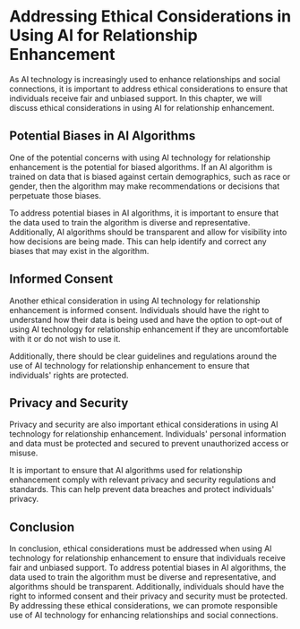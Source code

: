 # Addressing Ethical Considerations in Using AI for Relationship Enhancement

As AI technology is increasingly used to enhance relationships and social connections, it is important to address ethical considerations to ensure that individuals receive fair and unbiased support. In this chapter, we will discuss ethical considerations in using AI for relationship enhancement.

Potential Biases in AI Algorithms
---------------------------------

One of the potential concerns with using AI technology for relationship enhancement is the potential for biased algorithms. If an AI algorithm is trained on data that is biased against certain demographics, such as race or gender, then the algorithm may make recommendations or decisions that perpetuate those biases.

To address potential biases in AI algorithms, it is important to ensure that the data used to train the algorithm is diverse and representative. Additionally, AI algorithms should be transparent and allow for visibility into how decisions are being made. This can help identify and correct any biases that may exist in the algorithm.

Informed Consent
----------------

Another ethical consideration in using AI technology for relationship enhancement is informed consent. Individuals should have the right to understand how their data is being used and have the option to opt-out of using AI technology for relationship enhancement if they are uncomfortable with it or do not wish to use it.

Additionally, there should be clear guidelines and regulations around the use of AI technology for relationship enhancement to ensure that individuals' rights are protected.

Privacy and Security
--------------------

Privacy and security are also important ethical considerations in using AI technology for relationship enhancement. Individuals' personal information and data must be protected and secured to prevent unauthorized access or misuse.

It is important to ensure that AI algorithms used for relationship enhancement comply with relevant privacy and security regulations and standards. This can help prevent data breaches and protect individuals' privacy.

Conclusion
----------

In conclusion, ethical considerations must be addressed when using AI technology for relationship enhancement to ensure that individuals receive fair and unbiased support. To address potential biases in AI algorithms, the data used to train the algorithm must be diverse and representative, and algorithms should be transparent. Additionally, individuals should have the right to informed consent and their privacy and security must be protected. By addressing these ethical considerations, we can promote responsible use of AI technology for enhancing relationships and social connections.
